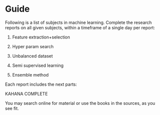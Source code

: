 # Guide

Following is a list of subjects in machine learning. Complete the research reports on all given subjects, within a timeframe of a single day per report:

1. Feature extraction+selection

1. Hyper param search

1. Unbalanced dataset

1. Semi supervised learning

1. Ensemble method

Each report includes the next parts:

KAHANA COMPLETE

You may search online for material or use the books in the sources, as you see fit.
